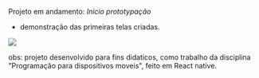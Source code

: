 Projeto em andamento:  *Inicio prototypação*


- demonstração das primeiras telas criadas.

<img src ="image/demonstracao_inicio2.gif">


obs: projeto desenvolvido para fins didaticos, como  trabalho da disciplina "Programação para dispositivos moveis", feito em React native.
